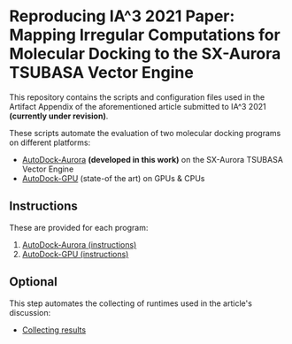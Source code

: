 # Reproducing IA^3 2021 Paper: Mapping Irregular Computations for Molecular Docking to the SX-Aurora TSUBASA Vector Engine

This repository contains the scripts and configuration files used in the 
Artifact Appendix of the aforementioned article submitted to IA^3 2021 **(currently under revision)**.

These scripts automate the evaluation of two molecular docking programs on different platforms:
* [AutoDock-Aurora](https://github.com/esa-tu-darmstadt/AutoDock-Aurora) **(developed in this work)** on the SX-Aurora TSUBASA Vector Engine
* [AutoDock-GPU](https://github.com/ccsb-scripps/AutoDock-GPU) (state-of the art) on GPUs & CPUs

## Instructions

These are provided for each program:

1. [AutoDock-Aurora (instructions)](./USAGE_AURORA.md)
2. [AutoDock-GPU (instructions)](./USAGE_GPU.md)

## Optional

This step automates the collecting of runtimes used in the article's discussion:

* [Collecting results](./USAGE_COLLECT-RESULT-SCRIPT.md)

